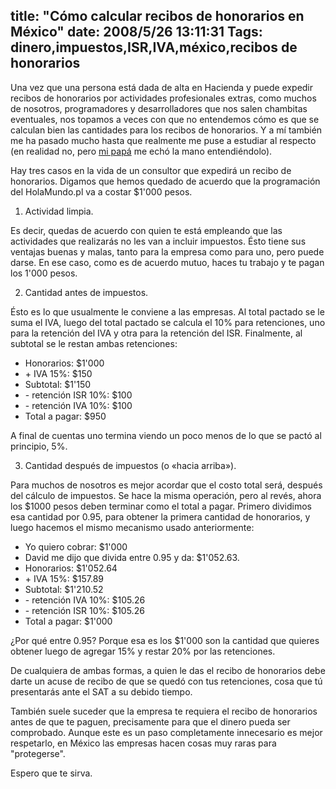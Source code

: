 title: "Cómo calcular recibos de honorarios en México"
date: 2008/5/26 13:11:31
Tags: dinero,impuestos,ISR,IVA,méxico,recibos de honorarios
---
Una vez que una persona está dada de alta en Hacienda y puede expedir recibos de honorarios por actividades profesionales extras, como muchos de nosotros, programadores y desarrolladores que nos salen chambitas eventuales, nos topamos a veces con que no entendemos cómo es que se calculan bien las cantidades para los recibos de honorarios. Y a mí también me ha pasado mucho hasta que realmente me puse a estudiar al respecto (en realidad no, pero <a href="http://www.flickr.com/photos/raquelydavid/2126893555/in/set-72157603513946786/">mi papá</a> me echó la mano entendiéndolo).

Hay tres casos en la vida de un consultor que expedirá un recibo de honorarios. Digamos que hemos quedado de acuerdo que la programación del HolaMundo.pl va a costar $1'000 pesos.
<ol>
	<li>Actividad limpia.</li>
</ol>
Es decir, quedas de acuerdo con quien te está empleando que las actividades que realizarás no les van a incluir impuestos. Ésto tiene sus ventajas buenas y malas, tanto para la empresa como para uno, pero puede darse. En ese caso, como es de acuerdo mutuo, haces tu trabajo y te pagan los 1'000 pesos.

2. Cantidad antes de impuestos.

Ésto es lo que usualmente le conviene a las empresas. Al total pactado se le suma el IVA, luego del total pactado se calcula el 10% para retenciones, uno para la retención del IVA y otra para la retención del ISR. Finalmente, al subtotal se le restan ambas retenciones:
<ul>
	<li>Honorarios: $1'000</li>
	<li>+ IVA 15%: $150</li>
	<li>Subtotal: $1'150</li>
	<li>- retención ISR 10%: $100</li>
	<li>- retención IVA 10%: $100</li>
	<li>Total a pagar: $950</li>
</ul>
A final de cuentas uno termina viendo un poco menos de lo que se pactó al principio, 5%.

3. Cantidad después de impuestos (o «hacia arriba»).

Para muchos de nosotros es mejor acordar que el costo total será, después del cálculo de impuestos. Se hace la misma operación, pero al revés, ahora los $1000 pesos deben terminar como el total a pagar. Primero dividimos esa cantidad por 0.95, para obtener la primera cantidad de honorarios, y luego hacemos el mismo mecanismo usado anteriormente:
<ul>
	<li>Yo quiero cobrar: $1'000</li>
	<li>David me dijo que divida entre 0.95 y da: $1'052.63.</li>
	<li>Honorarios: $1'052.64</li>
	<li>+ IVA 15%: $157.89</li>
	<li>Subtotal: $1'210.52</li>
	<li>- retención IVA 10%: $105.26</li>
	<li>- retención ISR 10%: $105.26</li>
	<li>Total a pagar: $1'000</li>
</ul>
¿Por qué entre 0.95? Porque esa es los $1'000 son la cantidad que quieres obtener luego de agregar 15% y restar 20% por las retenciones.

De cualquiera de ambas formas, a quien le das el recibo de honorarios debe darte un acuse de recibo de que se quedó con tus retenciones, cosa que tú presentarás ante el SAT a su debido tiempo.

También suele suceder que la empresa te requiera el recibo de honorarios antes de que te paguen, precisamente para que el dinero pueda ser comprobado. Aunque este es un paso completamente innecesario es mejor respetarlo, en México las empresas hacen cosas muy raras para "protegerse".

Espero que te sirva.